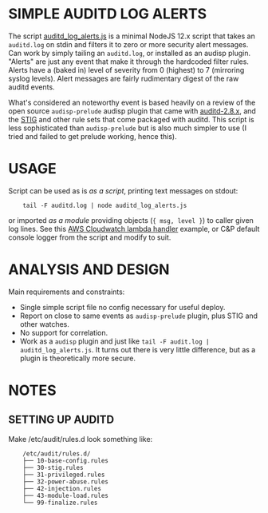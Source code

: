 # SIMPLE AUDITD LOG ALERTS
The script [auditd_log_alerts.js](./auditd_log_alerts.js) is a minimal NodeJS 12.x script that takes an `auditd.log` on stdin and filters it to zero or more security alert messages. Can work by simply tailing an `auditd.log`, or installed as an audisp plugin. "Alerts" are just any event that make it through the hardcoded filter rules. Alerts have a (baked in) level of severity from 0 (highest) to 7 (mirroring syslog levels). Alert messages are fairly rudimentary digest of the raw auditd events.

What's considered an noteworthy event is based heavily on a review of the open source `audisp-prelude` audisp plugin that came with [auditd-2.8.x][audit_src], and the [STIG][stig] and other rule sets that come packaged with auditd. This script is less sophisticated than `audisp-prelude` but is also much simpler to use (I tried and failed to get prelude working, hence this).

# USAGE
Script can be used as is *as a script*, printing text messages on stdout:

        tail -F auditd.log | node auditd_log_alerts.js

or imported *as a module* providing objects (`{ msg, level }`) to caller given log lines. See this [AWS Cloudwatch lambda handler](docs/cloudwatch_reader.skel.js) example, or C&P default console logger from the script and modify to suit.

# ANALYSIS AND DESIGN
Main requirements and constraints:

  - Single simple script file no config necessary for useful deploy.
  - Report on close to same events as `audisp-prelude` plugin, plus STIG and other watches.
  - No support for correlation.
  - Work as a `audisp` plugin and just like `tail -F audit.log | auditd_log_alerts.js`. It turns out there is very little difference, but as a plugin is theoretically more secure.

# NOTES

## SETTING UP AUDITD
Make /etc/audit/rules.d look something like:

        /etc/audit/rules.d/
        ├── 10-base-config.rules
        ├── 30-stig.rules
        ├── 31-privileged.rules
        ├── 32-power-abuse.rules
        ├── 42-injection.rules
        ├── 43-module-load.rules
        └── 99-finalize.rules

[audit_src]: http://deb.debian.org/debian/pool/main/a/audit/audit_2.8.4.orig.tar.gz
[stig]: https://docs.bmc.com/docs/discovery/111/stig-rules-for-rhel6-met-using-compliance-script-669206959.html#STIGrulesforRHEL6metusingcompliancescript-STIGrulesforauditing
